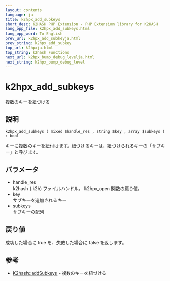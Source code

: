 ```yaml
---
layout: contents
language: ja
title: k2hpx_add_subkeys
short_desc: K2HASH PHP Extension - PHP Extension library for K2HASH
lang_opp_file: k2hpx_add_subkeys.html
lang_opp_word: To English
prev_url: k2hpx_add_subkeyja.html
prev_string: k2hpx_add_subkey
top_url: k2hpxja.html
top_string: k2hash Functions
next_url: k2hpx_bump_debug_levelja.html
next_string: k2hpx_bump_debug_level
---
```


# k2hpx_add_subkeys
複数のキーを紐づける

## 説明
``` 
k2hpx_add_subkeys ( mixed $handle_res , string $key , array $subkeys ) : bool
```
キーに複数のキーを紐付けます。紐づけるキーは、紐づけられるキーの「サブキー」と呼びます。 

## パラメータ
- handle_res  
k2hash (.k2h) ファイルハンドル。 k2hpx_open 関数の戻り値。
- key  
サブキーを追加されるキー
- subkeys  
サブキーの配列

## 戻り値
成功した場合に true を、失敗した場合に false を返します。 

## 参考
- [K2hash::addSubkeys](k2h_addsubkeysja.html) - 複数のキーを紐づける
